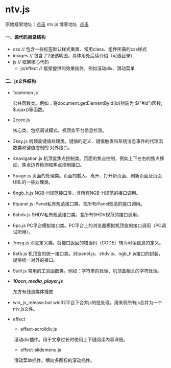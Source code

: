 # ntv.js
原始框架地址：[点击](https://git.oschina.net/ntv/ntv.js)
ntv.js 博客地址  [点击](https://my.oschina.net/cotonchen/home)


#### 一、源代码目录结构


- css       		    // 包含一些标签默认样式重置、常用class、组件所需的css样式        
- images               // 包含了2张透明图，具体用处后续介绍（可选目录）        
- js                        // 框架核心代码       
   - js/effect       // 框架提供的效果插件，例如滚动div、滑动菜单

#### 二、js文件结构


- 1common.js 

     公共函数类。例如：将document.getElementById(id)封装为 $("#id")函数, $.ajax()等函数。

- 2core.js 

     核心类。包括调试模式、机顶盒平台信息检测。

- 3key.js 
   机顶盒键值处理类。键值的定义、键值触发和系统消息事件的代理函数类和键值控制的  对外接口。

- 4navigation.js
   机顶盒焦点控制类。页面的焦点控制，例如上下左右的焦点移动、焦点边界检测和焦点控制接口。

- 5page.js
  页面的处理类。页面的载入、离开、打开新页面、刷新页面及页面URL的一些处理类。

- 6ngb_h.js
   NGB-H规范接口类。含所有NGB-H规范的接口调用。

- 6ipanel.js 
   iPanel私有规范接口类。含所有iPanel规范的接口调用。

- 6shdv.js 
   SHDV私有规范接口类。含所有SHDV规范的接口调用。

- 6pc.js 
   PC平台模拟接口类。PC平台上的浏览器模拟机顶盒的接口调用（PC调试所用）。

- 7msg.js 
   消息定义类。将接口返回的错误码（CODE）转为可读信息的定义。

- 8stb.js 
   机顶盒的统一接口类。对ipanel.js、shdv.js、ngb_h.js接口的封装，提供统一对外的接口。

- 9util.js 
   常用的工具函数类。例如：字符串的处理、机顶盒相关的字符处理。

- ***10ocn_media_player.js***

   东方有线流媒体播放

- win_js_release.bat 
   win32平台下合并js的批处理，用来将所有js合并为一个ntv.js文件。

- effect
  - effect-scrolldiv.js 

  ​     滚动div插件。用于文章过长时使用上下键阅读内容详细。

  - effect-slidemenu.js 

  ​    滑动菜单插件。横向多图标的滚动插件。
